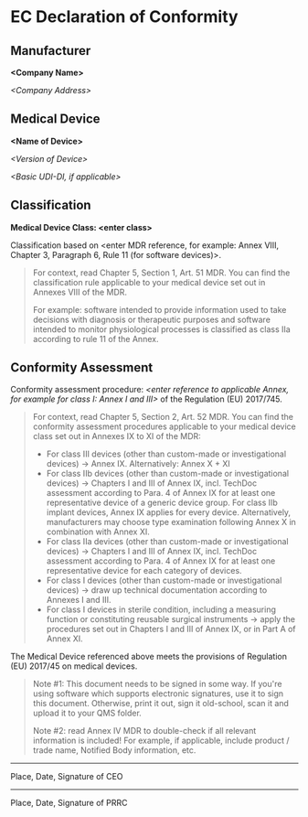 # EC Declaration of Conformity

## Manufacturer

**\<Company Name\>**

*\<Company Address\>*

## Medical Device

**\<Name of Device\>**

*\<Version of Device\>*

*\<Basic UDI-DI, if applicable>*

## Classification

**Medical Device Class: \<enter class\>**

Classification based on \<enter MDR reference, for example: Annex VIII, Chapter 3, Paragraph 6, Rule 11 (for
software devices)\>.

> For context, read Chapter 5, Section 1, Art. 51 MDR. You can find the classification rule applicable to your
> medical device set out in Annexes VIII of the MDR.
>
> For example: software intended to provide information used to take decisions with diagnosis or therapeutic
> purposes and software intended to monitor physiological processes is classified as class IIa according to
> rule 11 of the Annex.

## Conformity Assessment

Conformity assessment procedure: *\<enter reference to applicable Annex, for example for class I: Annex I and
III\>* of the Regulation (EU) 2017/745.

> For context, read Chapter 5, Section 2, Art. 52 MDR. You can find the conformity assessment procedures
> applicable to your medical device class set out in Annexes IX to XI of the MDR:
>
> * For class III devices (other than custom-made or investigational devices) -> Annex IX. Alternatively:
>   Annex X + XI
> * For class IIb devices (other than custom-made or investigational devices) -> Chapters I and III of Annex
>   IX, incl. TechDoc assessment according to Para. 4 of Annex IX for at least one representative device of a
>   generic device group. For class IIb implant devices, Annex IX applies for every device. Alternatively,
>   manufacturers may choose type examination following Annex X in combination with Annex XI.
> * For class IIa devices (other than custom-made or investigational devices) -> Chapters I and III of Annex
>   IX, incl. TechDoc assessment according to Para. 4 of Annex IX for at least one representative device for
>   each category of devices.
> * For class I devices (other than custom-made or investigational devices) -> draw up technical documentation
>   according to Annexes I and III.
> * For class I devices in sterile condition, including a measuring function or constituting reusable surgical
>   instruments -> apply the procedures set out in Chapters I and III of Annex IX, or in Part A of Annex XI.

The Medical Device referenced above meets the provisions of Regulation (EU) 2017/45 on medical devices.

> Note #1: This document needs to be signed in some way. If you're using software which supports electronic
> signatures, use it to sign this document. Otherwise, print it out, sign it old-school, scan it and upload it
> to your QMS folder.
>
> Note #2: read Annex IV MDR to double-check if all relevant information is included! For example, if
> applicable, include product / trade name, Notified Body information, etc.

---

Place, Date, Signature of CEO

---

Place, Date, Signature of PRRC

